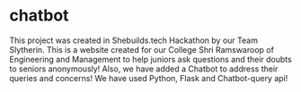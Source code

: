 # chatbot
This project was created in Shebuilds.tech Hackathon by our Team Slytherin. 
This is a website created for our College Shri Ramswaroop of Engineering and Management to help juniors ask questions and their doubts to seniors anonymously!
Also, we have added a Chatbot to address their queries and concerns!
We have used Python, Flask and Chatbot-query api!
